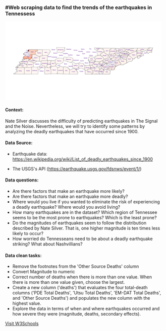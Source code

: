 ### #Web scraping data to find the trends of the earthquakes in Tennessess

<img src='images/dist_tn_quake.png'>

#### Context:
Nate Silver discusses the difficulty of predicting earthquakes in The Signal and the Noise. Nevertheless, we will try to identify some patterns by analyzing the deadly earthquakes that have occurred since 1900.
#### Data Source:
* Earthquake data: https://en.wikipedia.org/wiki/List_of_deadly_earthquakes_since_1900
- The USGS's API (https://earthquake.usgs.gov/fdsnws/event/1/) 
#### Data questions:
- Are there factors that make an earthquake more likely?
- Are there factors that make an earthquake more deadly?
- Where would you live if you wanted to eliminate the risk of experiencing a deadly earthquake? Where would you avoid living?
- How many earthquakes are in the dataset? Which region of Tennessee seems to be the most prone to earthquakes? Which is the least prone?
- Do the magnitudes of earthquakes seem to follow the distribution described by Nate Silver. That is, one higher magnitude is ten times less likely to occur?
- How worried do Tennesseans need to be about a deadly earthquake striking? What about Nashvillians?
#### Data clean tasks:
- Remove the footnotes from the 'Other Source Deaths' column
- Convert Magnitude to numeric
- Correct number of deaths when there is more than one value. When there is more than one value given, choose the largest.
- Create a new column ('deaths') that evaluates the four total-death columns ('PDE Total Deaths', 'Utsu Total Deaths', 'EM-DAT Total Deaths', and 'Other Source Deaths') and populates the new column with the highest value.
- Explore the data in terms of when and where earthquakes occurred and how severe they were (magnitude, deaths, secondary effects).

<a href="https://hazard_area_tn.html">Visit W3Schools</a>
